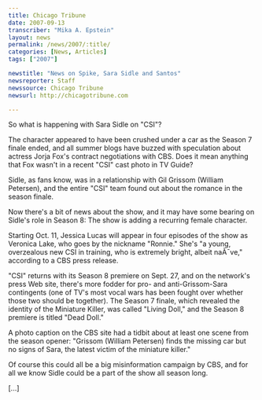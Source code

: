```yaml
---
title: Chicago Tribune
date: 2007-09-13
transcriber: "Mika A. Epstein"
layout: news
permalink: /news/2007/:title/
categories: [News, Articles]
tags: ["2007"]

newstitle: "News on Spike, Sara Sidle and Santos"
newsreporter: Staff
newssource: Chicago Tribune
newsurl: http://chicagotribune.com

---
```


So what is happening with Sara Sidle on "CSI"?

The character appeared to have been crushed under a car as the Season 7 finale ended, and all summer blogs have buzzed with speculation about actress Jorja Fox's contract negotiations with CBS. Does it mean anything that Fox wasn't in a recent "CSI" cast photo in TV Guide?

Sidle, as fans know, was in a relationship with Gil Grissom (William Petersen), and the entire "CSI" team found out about the romance in the season finale.

Now there's a bit of news about the show, and it may have some bearing on Sidle's role in Season 8: The show is adding a recurring female character.

Starting Oct. 11, Jessica Lucas will appear in four episodes of the show as Veronica Lake, who goes by the nickname "Ronnie." She's "a young, overzealous new CSI in training, who is extremely bright, albeit naÃ¯ve," according to a CBS press release.

"CSI" returns with its Season 8 premiere on Sept. 27, and on the network's press Web site, there's more fodder for pro- and anti-Grissom-Sara contingents (one of TV's most vocal wars has been fought over whether those two should be together). The Season 7 finale, which revealed the identity of the Miniature Killer, was called "Living Doll," and the Season 8 premiere is titled "Dead Doll."

A photo caption on the CBS site had a tidbit about at least one scene from the season opener: "Grissom (William Petersen) finds the missing car but no signs of Sara, the latest victim of the miniature killer."

Of course this could all be a big misinformation campaign by CBS, and for all we know Sidle could be a part of the show all season long.

[...]
